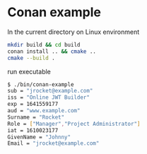 # Conan example

In the current directory on Linux environment

```sh
mkdir build && cd build
conan install .. && cmake .. 
cmake --build .
```

run executable

```sh
$ ./bin/conan-example
sub = "jrocket@example.com"
iss = "Online JWT Builder"
exp = 1641559177
aud = "www.example.com"
Surname = "Rocket"
Role = ["Manager","Project Administrator"]
iat = 1610023177
GivenName = "Johnny"
Email = "jrocket@example.com"
```

